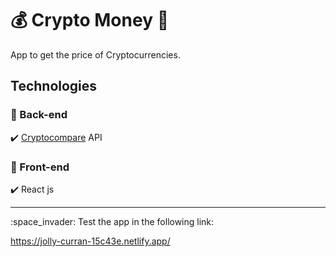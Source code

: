 # :moneybag: Crypto Money :money_with_wings:

App to get the price of Cryptocurrencies.

## Technologies
### :small_blue_diamond: Back-end
:heavy_check_mark: [Cryptocompare](https://cryptocompare.com]) API

### :small_blue_diamond: Front-end
:heavy_check_mark: React js

<hr>
:space_invader: Test the app in the following link:

https://jolly-curran-15c43e.netlify.app/




